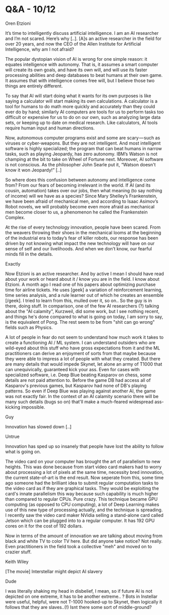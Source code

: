 # Q&A - 10/12

Oren Etzioni

It’s time to intelligently discuss artificial intelligence. I am an AI
researcher and I’m not scared. Here’s why [..]. [A]s an active
researcher in the field for over 20 years, and now the CEO of the
Allen Institute for Artificial Intelligence, why am I not afraid?

The popular dystopian vision of AI is wrong for one simple reason: it
equates intelligence with autonomy. That is, it assumes a smart
computer will create its own goals, and have its own will, and will
use its faster processing abilities and deep databases to beat humans
at their own game. It assumes that with intelligence comes free will,
but I believe those two things are entirely different.

To say that AI will start doing what it wants for its own purposes is
like saying a calculator will start making its own calculations. A
calculator is a tool for humans to do math more quickly and accurately
than they could ever do by hand; similarly AI computers are tools for
us to perform tasks too difficult or expensive for us to do on our
own, such as analyzing large data sets, or keeping up to date on
medical research. Like calculators, AI tools require human input and
human directions.

Now, autonomous computer programs exist and some are scary — such as
viruses or cyber-weapons. But they are not intelligent. And most
intelligent software is highly specialized; the program that can beat
humans in narrow tasks, such as playing Jeopardy, has zero
autonomy. IBM’s Watson is not champing at the bit to take on Wheel of
Fortune next. Moreover, AI software is not conscious. As the
philosopher John Searle put it, “Watson doesn't know it won Jeopardy!”
[..]

So where does this confusion between autonomy and intelligence come
from?  From our fears of becoming irrelevant in the world. If AI (and
its cousin, automation) takes over our jobs, then what meaning (to say
nothing of income) will we have as a species? Since Mary Shelley’s
Frankenstein, we have been afraid of mechanical men, and according to
Isaac Asimov’s Robot novels, we will probably become even more afraid
as mechanical men become closer to us, a phenomenon he called the
Frankenstein Complex.

At the rise of every technology innovation, people have been
scared. From the weavers throwing their shoes in the mechanical looms
at the beginning of the industrial era to today’s fear of killer
robots, our response has been driven by not knowing what impact the
new technology will have on our sense of self and our livelihoods. And
when we don’t know, our fearful minds fill in the details.

Exactly

Now Etzioni is an active researcher. And by active I mean I should
have read about your work or heard about it / know you are in the
field. I know about Etzioni. A month ago I read one of his papers
about optimizing purchase time for airline tickets. He uses [geek] a
variation of reinforcement learning, time series analysis, and a rule
learner out of which he creates an ensemble [/geek]. I tried to learn
from this, mulled over it, so on.. So the guy is in there, doing
stuff. In comparison, one of the few AI researchers (?) talking about
the "AI calamity", Kurzweil, did some work, but I see nothing recent,
and things he's done compared to what is going on today, I am sorry to
say, is the equivalent of Pong. The rest seem to be from "shit can go
wrong" fields such as Physics.

A lot of people in fear do not seem to understand how much work it
takes to create a functioning AI / ML system. I can understand
outsiders who are wild-eyed about this stuff who have gross
expectations from it and the ML practitioners can derive an enjoyment
of sorts from that maybe because they were able to impress a lot of
people with what they created. But there are many details that would
impede Skynet, let alone an army of T1000 that can unequivically,
guaranteed kick your ass. Even for cases with specialized software,
i.e. Deep Blue beating Kasparov on chess, some details are not paid
attention to. Before the game DB had access all of Kasparov's previous
games, but Kasparov had none of DB's playing patterns. So even if Deep
Blue was playing against another AI, the game was not exactly fair. In
the context of an AI calamity scenario there will be many such details
(bugs so on) that'll make a much-feared widespread ass-kicking
impossible.

Guy

Innovation has slowed down [..]

Untrue

Innovation has sped up so insanely that people have lost the ability
to follow what is going on. 

The video card on your computer has brought the art of parallelism to
new heights. This was done because from start video card makers had to
worry about processing a lot of pixels at the same time, necessity
bred innovation, the current state-of-art is the end result. Now
seperate from this, some time ago someone had the brilliant idea to
submit regular computation tasks to the video card as if they are
graphical tasks. They would be exploiting the card's innate
parallelism this way because such capability is much higher than
compared to regular CPUs. Pure crazy. This technique became GPU
computing (as opposed to CPU computing), a lot of Deep Learning makes
use of this new type of processing actually, and the technique is
spreading. I recently saw the video card maker NVidia selling a
stand-alone card called Jetson which can be plugged into to a regular
computer. It has 192 GPU cores on it for the cost of 192 dollars.

Now in terms of the amount of innovation we are talking about moving
from black and white TV to color TV here. But did anyone take notice?
Not really. Even practitioners in the field took a collective "meh"
and moved on to crazier stuff.

Keith Wiley

[The movie] Interstellar might depict AI slavery

Dude

I was literally shaking my head in disbelief, I mean, so if future AI
is not depicted on one extreme, it has to be another extreme.. ? Bots
in Instellar were useful, helpful, were not T-1000 hooked-up to
Skynet, then logically it follows that they are slaves..(!) Isnt there
some sort of middle-ground?














